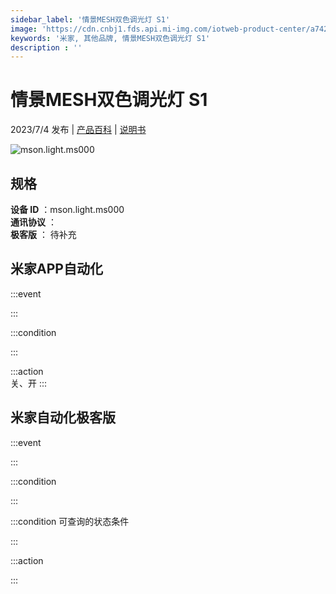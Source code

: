 ```yaml
---
sidebar_label: '情景MESH双色调光灯 S1'
image: 'https://cdn.cnbj1.fds.api.mi-img.com/iotweb-product-center/a74251e71441acede1960af3c68951a6_1678582751240.png?GalaxyAccessKeyId=AKVGLQWBOVIRQ3XLEW&Expires=9223372036854775807&Signature=jGyILn8RPiFWXH3kNx3IGStQsww='
keywords: '米家, 其他品牌, 情景MESH双色调光灯 S1'
description : ''
---
```

# 情景MESH双色调光灯 S1

2023/7/4 发布 | [产品百科](https://home.mi.com/webapp/content/baike/product/index.html?model=mson.light.ms000/) | [说明书](https://home.mi.com/views/introduction.html?model=mson.light.ms000&region=cn)

![mson.light.ms000](https://cdn.cnbj1.fds.api.mi-img.com/iotweb-product-center/a74251e71441acede1960af3c68951a6_1678582751240.png?GalaxyAccessKeyId=AKVGLQWBOVIRQ3XLEW&Expires=9223372036854775807&Signature=jGyILn8RPiFWXH3kNx3IGStQsww=)

## 规格  
> 
**设备 ID** ：mson.light.ms000  
**通讯协议** ：  
**极客版**  ： 待补充 


## 米家APP自动化  

:::event  

:::

:::condition  

:::

:::action   
关、开
:::

## 米家自动化极客版  

:::event  

:::

:::condition  

:::

:::condition 可查询的状态条件  

:::

:::action  

:::

        
